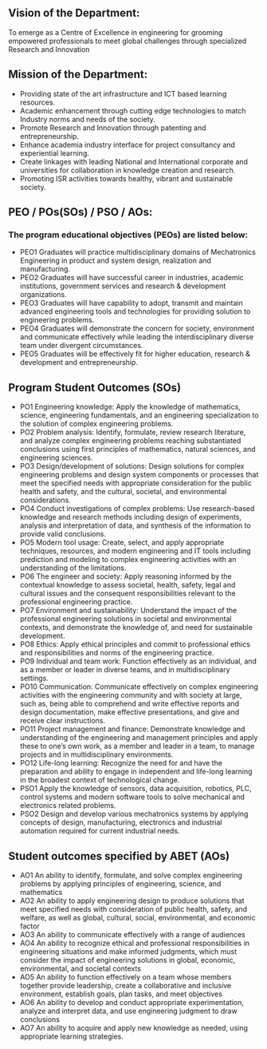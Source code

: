 ## Vision of the Department: 

To emerge as a Centre of Excellence in engineering for grooming empowered professionals to meet global challenges through specialized Research and Innovation

## Mission of the Department:

- Providing state of the art infrastructure and ICT based learning resources.
- Academic enhancement through cutting edge technologies to match Industry norms and needs of the society.
- Promote Research and Innovation through patenting and entrepreneurship.
- Enhance academia industry interface for project consultancy and experiential learning.
- Create linkages with leading National and International corporate and universities for collaboration in knowledge creation and research.
- Promoting ISR activities towards healthy, vibrant and sustainable society.

## PEO / POs(SOs) / PSO / AOs:

### The program educational objectives (PEOs) are listed below:

- PEO1	Graduates will practice multidisciplinary domains of Mechatronics Engineering in product and system design, realization and manufacturing.
- PEO2	Graduates will have successful career in industries, academic institutions, government services and research & development organizations.
- PEO3	Graduates will have capability to adopt, transmit and maintain advanced engineering tools and technologies for providing solution to engineering problems.
- PEO4	Graduates will demonstrate the concern for society, environment and communicate effectively while leading the interdisciplinary diverse team under divergent circumstances.
- PEO5	Graduates will be effectively fit for higher education, research & development and entrepreneurship.


## Program Student Outcomes (SOs)

- PO1	Engineering knowledge: Apply the knowledge of mathematics, science, engineering       fundamentals, and an engineering specialization to the solution of complex engineering problems. 
- PO2	Problem analysis: Identify, formulate, review research literature, and analyze complex engineering problems reaching substantiated conclusions using first principles of mathematics, natural sciences, and engineering sciences. 
- PO3	Design/development of solutions: Design solutions for complex engineering problems and design system components or processes that meet the specified needs with appropriate consideration for the public health and safety, and the cultural, societal, and environmental considerations. 
- PO4	Conduct investigations of complex problems: Use research-based knowledge and research methods including design of experiments, analysis and interpretation of data, and synthesis of the information to provide valid conclusions. 
- PO5	Modern tool usage: Create, select, and apply appropriate techniques, resources, and modern engineering and IT tools including prediction and modeling to complex engineering activities with an understanding of the limitations. 
- PO6	The engineer and society: Apply reasoning informed by the contextual knowledge to assess societal, health, safety, legal and cultural issues and the consequent responsibilities relevant to the professional engineering practice. 
- PO7	Environment and sustainability: Understand the impact of the professional engineering solutions in societal and environmental contexts, and demonstrate the knowledge of, and need for sustainable development. 
- PO8	Ethics: Apply ethical principles and commit to professional ethics and responsibilities and norms of the engineering practice. 
- PO9	Individual and team work: Function effectively as an individual, and as a member or leader in diverse teams, and in multidisciplinary settings. 
- PO10	Communication: Communicate effectively on complex engineering activities with the engineering community and with society at large, such as, being able to comprehend and write effective reports and design documentation, make effective presentations, and give and receive clear instructions. 
- PO11	Project management and finance: Demonstrate knowledge and understanding of the engineering and management principles and apply these to one’s own work, as a member and leader in a team, to manage projects and in multidisciplinary environments. 
- PO12	Life-long learning: Recognize the need for and have the preparation and ability to engage in independent and life-long learning in the broadest context of technological change.
- PSO1	Apply the knowledge of sensors, data acquisition, robotics, PLC, control systems and modern software tools to solve mechanical and electronics related problems.
- PSO2	Design and develop various mechatronics systems by applying concepts of design, manufacturing, electronics and industrial automation required for current industrial needs.

## Student outcomes specified by ABET (AOs)

- AO1	An ability to identify, formulate, and solve complex engineering problems by applying principles of engineering, science, and mathematics
- AO2	An ability to apply engineering design to produce solutions that meet specified needs with consideration of public health, safety, and welfare, as well as global, cultural, social, environmental, and economic factor
- AO3	An ability to communicate effectively with a range of audiences
- AO4	An ability to recognize ethical and professional responsibilities in engineering situations and make informed judgments, which must consider the impact of engineering solutions in global, economic, environmental, and societal contexts
- AO5	An ability to function effectively on a team whose members together provide leadership, create a collaborative and inclusive environment, establish goals, plan tasks, and meet objectives
- AO6	An ability to develop and conduct appropriate experimentation, analyze and interpret data, and use engineering judgment to draw conclusions
- AO7	An ability to acquire and apply new knowledge as needed, using appropriate learning strategies.

